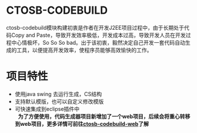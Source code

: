 # CTOSB-CODEBUILD
ctosb-codebuild模块构建初衷是作者在开发J2EE项目过程中，由于长期处于代码Copy and Paste，导致开发效率极低，开发成本过高，导致开发人员在开发过程中心情极坏，So So So bad。出于该初衷，毅然决定自己开发一套代码自动生成的工具，以便提高开发效率，使程序员能够高效愉快的工作。
 
# 项目特性
*  使用java swing 去运行生成，CS结构
*  支持默认模版，也可以自定义修改模版
*  可快速集成到eclipse插件中  
 
**为了方便使用，代码生成器项目新增加了一个web项目，后续会将重心转移到web项目，更多详情可前往[ctosb-codebuild-web](https://github.com/Alan3058/ctosb-codebuild-web)了解**

